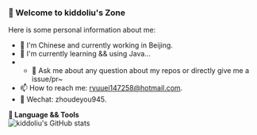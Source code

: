 ### 🚀 Welcome to kiddoliu's Zone

Here is some personal information about me:

- 🔭 I'm Chinese and currently working in Beijing.
- 📖 I'm currently learning && using Java...
- - 🌱 Ask me about any question about my repos or directly give me a issue/pr~
- 📫 How to reach me: ryuuei147258@hotmail.com.
- 💬 Wechat: zhoudeyou945.

**🔧 Language && Tools**  
![kiddoliu's GitHub stats](https://github-readme-stats.vercel.app/api?username=kiddoliu&hide=contribs,prs)
